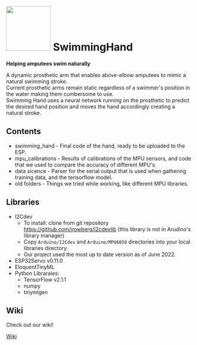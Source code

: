 # <img src="https://user-images.githubusercontent.com/75077005/180175601-372a96b2-a3f9-471a-9e38-975cca952ac1.png" data-canonical-src="https://user-images.githubusercontent.com/75077005/180175601-372a96b2-a3f9-471a-9e38-975cca952ac1.png" width="120" height="120" />  SwimmingHand

**Helping amputees swim naturally**


A dynamic prosthetic arm that enables above-elbow amputees to mimic a natural swimming stroke.  
Current prosthetic arms remain static regardless of a swimmer's position in the water making them cumbersome to use.  
Swimming Hand uses a neural network running on the prosthetic to predict the desired hand position and moves the hand accordingly creating a natural stroke.  

## Contents

- swimming_hand - Final code of the hand, ready to be uploaded to the ESP.
- mpu_calibrations - Results of calibrations of the MPU sensors, and code that we used to compare the accuracy of different MPU's.
- data sicence - Parser for the serial output that is used when gathering training data, and the tensorflow model.
- old folders - Things we tried while working, like different MPU libraries.

## Libraries

- I2Cdev
  - To install: clone from git repository https://github.com/jrowberg/i2cdevlib (this library is not in Arudino's library manager)  
  - Copy `Arduino/I2Cdev` and `Arduino/MPU6050` directories into your local libraries directory.  
  - Our project used the most up to date version as of June 2022.
- ESP32Servo v0.11.0  
- EloquentTinyML
- Python Libraraies:
  - TensorFlow v2.1.1
  - numpy
  - tinymlgen
## Wiki

Check out our wiki!

[Wiki](https://github.com/bensha1/SwimmingHand/wiki)
